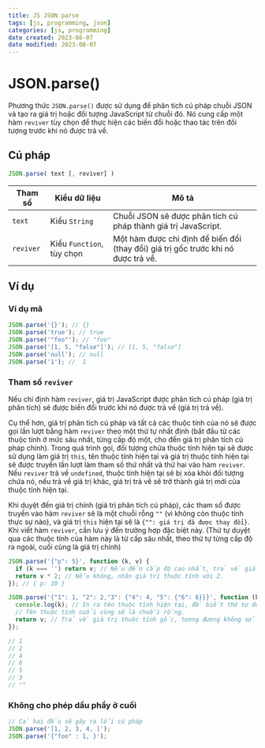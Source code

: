 ```yaml
---
title: JS JSON parse
tags: [js, programming, json]
categories: [js, programming]
date created: 2023-08-07
date modified: 2023-08-07
---
```


# JSON.parse()

Phương thức `JSON.parse()` được sử dụng để phân tích cú pháp chuỗi JSON và tạo ra giá trị hoặc đối tượng JavaScript từ chuỗi đó. Nó cung cấp một hàm `reviver` tùy chọn để thực hiện các biến đổi hoặc thao tác trên đối tượng trước khi nó được trả về.

## Cú pháp

```js
JSON.parse( text [, reviver] )
```

| Tham số    | Kiểu dữ liệu      | Mô tả                                                         |
| ---------- | ----------------- | ------------------------------------------------------------ |
| `text`     | Kiểu `String`     | Chuỗi JSON sẽ được phân tích cú pháp thành giá trị JavaScript. |
| `reviver`  | Kiểu `Function`, tùy chọn | Một hàm được chỉ định để biến đổi (thay đổi) giá trị gốc trước khi nó được trả về. |

## Ví dụ

### Ví dụ mã

```js
JSON.parse('{}'); // {}
JSON.parse('true'); // true
JSON.parse('"foo"'); // "foo"
JSON.parse('[1, 5, "false"]'); // [1, 5, "false"]
JSON.parse('null'); // null
JSON.parse('1'); //  1
```

### Tham số `reviver`

Nếu chỉ định hàm `reviver`, giá trị JavaScript được phân tích cú pháp (giá trị phân tích) sẽ được biến đổi trước khi nó được trả về (giá trị trả về).

Cụ thể hơn, giá trị phân tích cú pháp và tất cả các thuộc tính của nó sẽ được gọi lần lượt bằng hàm `reviver` theo một thứ tự nhất định (bắt đầu từ các thuộc tính ở mức sâu nhất, từng cấp độ một, cho đến giá trị phân tích cú pháp chính). Trong quá trình gọi, đối tượng chứa thuộc tính hiện tại sẽ được sử dụng làm giá trị `this`, tên thuộc tính hiện tại và giá trị thuộc tính hiện tại sẽ được truyền lần lượt làm tham số thứ nhất và thứ hai vào hàm `reviver`. Nếu `reviver` trả về `undefined`, thuộc tính hiện tại sẽ bị xóa khỏi đối tượng chứa nó, nếu trả về giá trị khác, giá trị trả về sẽ trở thành giá trị mới của thuộc tính hiện tại.

Khi duyệt đến giá trị chính (giá trị phân tích cú pháp), các tham số được truyền vào hàm `reviver` sẽ là một chuỗi rỗng `""` (vì không còn thuộc tính thực sự nào), và giá trị `this` hiện tại sẽ là `{"": giá trị đã được thay đổi}`. Khi viết hàm `reviver`, cần lưu ý đến trường hợp đặc biệt này. (Thứ tự duyệt qua các thuộc tính của hàm này là từ cấp sâu nhất, theo thứ tự từng cấp độ ra ngoài, cuối cùng là giá trị chính)

```js
JSON.parse('{"p": 5}', function (k, v) {
  if (k === '') return v; // Nếu đến cấp độ cao nhất, trả về giá trị thuộc tính,
  return v * 2; // Nếu không, nhân giá trị thuộc tính với 2.
}); // { p: 10 }

JSON.parse('{"1": 1, "2": 2,"3": {"4": 4, "5": {"6": 6}}}', function (k, v) {
  console.log(k); // In ra tên thuộc tính hiện tại, để biết thứ tự duyệt qua từ sâu vào ngoài,
  // Tên thuộc tính cuối cùng sẽ là chuỗi rỗng.
  return v; // Trả về giá trị thuộc tính gốc, tương đương không sử dụng tham số reviver.
});

// 1
// 2
// 4
// 6
// 5
// 3
// ""
```

### Không cho phép dấu phẩy ở cuối

```js
// Cả hai đều sẽ gây ra lỗi cú pháp
JSON.parse('[1, 2, 3, 4, ]');
JSON.parse('{"foo" : 1, }');
```
